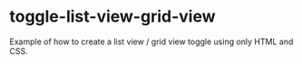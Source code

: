 # toggle-list-view-grid-view
Example of how to create a list view / grid view toggle using only HTML and CSS.
